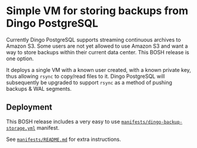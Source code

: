 # Simple VM for storing backups from Dingo PostgreSQL

Currently Dingo PostgreSQL supports streaming continuous archives to Amazon S3. Some users are not yet allowed to use Amazon S3 and want a way to store backups within their current data center. This BOSH release is one option.

It deploys a single VM with a known user created, with a known private key, thus allowing `rsync` to copy/read files to it. Dingo PostgreSQL will subsequently be upgraded to support `rsync` as a method of pushing backups & WAL segments.


## Deployment

This BOSH release includes a very easy to use [`manifests/dingo-backup-storage.yml`](manifests/dingo-backup-storage.yml) manifest.

See [`manifests/README.md`](manifests/README.md) for extra instructions.
